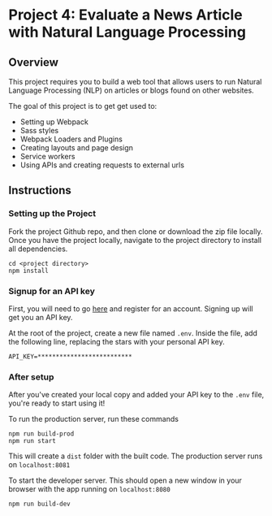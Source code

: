 # Project 4: Evaluate a News Article with Natural Language Processing 

## Overview

This project requires you to build a web tool that allows users to run Natural Language Processing (NLP) on articles or blogs found on other websites. 

The goal of this project is to get get used to:
- Setting up Webpack
- Sass styles
- Webpack Loaders and Plugins
- Creating layouts and page design
- Service workers
- Using APIs and creating requests to external urls

## Instructions 
### Setting up the Project 
Fork the project Github repo, and then clone or download the zip file locally. Once you have the project locally, navigate to the project directory to install all dependencies. 
```
cd <project directory>
npm install
```
### Signup for an API key 
First, you will need to go [here](https://www.meaningcloud.com/developer/) and register for an account. Signing up will get you an API key.

At the root of the project, create a new file named `.env`. Inside the file, add the following line, replacing the stars with your personal API key. 

`API_KEY=**************************`

### After setup

After you've created your local copy and added your API key to the `.env` file, you're ready to start using it! 


To run the production server, run these commands
```
npm run build-prod
npm run start
```
This will create a `dist` folder with the built code. The production server runs on `localhost:8081`


To start the developer server. This should open a new window in your browser with the app running on `localhost:8080`
```
npm run build-dev
```


